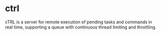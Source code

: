 # ctrl
cTRL is a server for remote execution of pending tasks and commands in real time, supporting a queue with continuous thread limiting and throttling.
